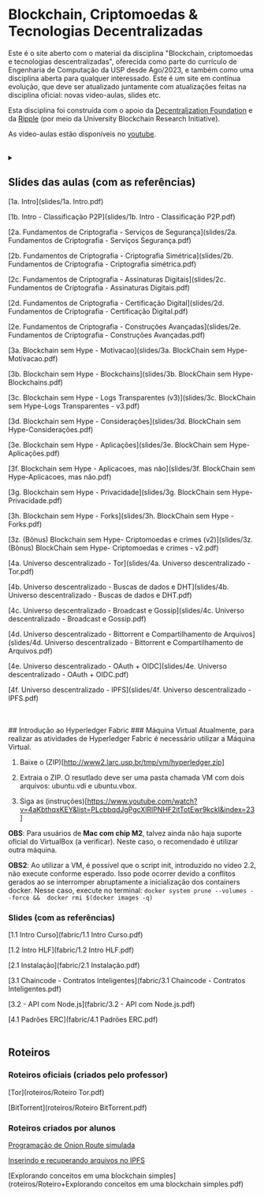 # Blockchain, Criptomoedas & Tecnologias Decentralizadas
Este é o site aberto com o material da disciplina "Blockchain, criptomoedas e tecnologias descentralizadas", oferecida como parte do currículo de Engenharia de Computação da USP desde Ago/2023, e também como uma disciplina aberta para qualquer interessado. Este é um site em contínua evolução, que deve ser atualizado juntamente com atualizações feitas na disciplina oficial: novas video-aulas, slides etc.

Esta disciplina foi construída com o apoio da [Decentralization Foundation](https://d24n.org) e da [Ripple](https://ripple.com) (por meio da University Blockchain Research Initiative).

As video-aulas estão disponíveis no [youtube](https://www.youtube.com/playlist?list=PLcbbqdJgPgcXlRlPNHF2itTotEwr9kckl).
<br>
<br>
<details>
<summary><h2>Slides das aulas (com as referências)</h2><summary>
[1a. Intro](slides/1a. Intro.pdf)

[1b. Intro - Classificação P2P](slides/1b. Intro - Classificação P2P.pdf)

[2a. Fundamentos de Criptografia - Serviços de Segurança](slides/2a. Fundamentos de Criptografia - Serviços Segurança.pdf)

[2b. Fundamentos de Criptografia - Criptografia Simétrica](slides/2b. Fundamentos de Criptografia - Criptografia simétrica.pdf)

[2c. Fundamentos de Criptografia - Assinaturas Digitais](slides/2c. Fundamentos de Criptografia - Assinaturas Digitais.pdf)

[2d. Fundamentos de Criptografia - Certificação Digital](slides/2d. Fundamentos de Criptografia - Certificação Digital.pdf)

[2e. Fundamentos de Criptografia - Construções Avançadas](slides/2e. Fundamentos de Criptografia - Construções Avançadas.pdf)

[3a. Blockchain sem Hype - Motivacao](slides/3a. BlockChain sem Hype-Motivacao.pdf)

[3b. Blockchain sem Hype - Blockchains](slides/3b. BlockChain sem Hype-Blockchains.pdf)

[3c. Blockchain sem Hype - Logs Transparentes (v3)](slides/3c. BlockChain sem Hype-Logs Transparentes - v3.pdf)

[3d. Blockchain sem Hype - Considerações](slides/3d. BlockChain sem Hype-Considerações.pdf)

[3e. Blockchain sem Hype - Aplicações](slides/3e. BlockChain sem Hype-Aplicações.pdf)

[3f. Blockchain sem Hype - Aplicacoes, mas não](slides/3f. BlockChain sem Hype-Aplicacoes, mas não.pdf)

[3g. Blockchain sem Hype - Privacidade](slides/3g. BlockChain sem Hype-Privacidade.pdf)

[3h. Blockchain sem Hype - Forks](slides/3h. BlockChain sem Hype - Forks.pdf)

[3z. (Bônus) Blockchain sem Hype- Criptomoedas e crimes (v2)](slides/3z. (Bônus) BlockChain sem Hype- Criptomoedas e crimes - v2.pdf)

[4a. Universo descentralizado - Tor](slides/4a. Universo descentralizado - Tor.pdf)

[4b. Universo descentralizado - Buscas de dados e DHT](slides/4b. Universo descentralizado - Buscas de dados e DHT.pdf)

[4c. Universo descentralizado - Broadcast e Gossip](slides/4c. Universo descentralizado - Broadcast e Gossip.pdf)

[4d. Universo descentralizado - Bittorrent e Compartilhamento de Arquivos](slides/4d. Universo descentralizado - Bittorrent e Compartilhamento de Arquivos.pdf)

[4e. Universo descentralizado - OAuth + OIDC](slides/4e. Universo descentralizado - OAuth + OIDC.pdf)

[4f. Universo descentralizado - IPFS](slides/4f. Universo descentralizado - IPFS.pdf)
</details>
<br>
<br>
## Introdução ao Hyperledger Fabric
### Máquina Virtual
Atualmente, para realizar as atividades de Hyperledger Fabric é necessário utilizar a Máquina Virtual.

1. Baixe o (ZIP)[http://www2.larc.usp.br/tmp/vm/hyperledger.zip]

2. Extraia o ZIP. O resutlado deve ser uma pasta chamada VM com dois arquivos: ubuntu.vdi e ubuntu.vbox.

3. Siga as (instruções)[https://www.youtube.com/watch?v=4aKbthqxKEY&list=PLcbbqdJgPgcXlRlPNHF2itTotEwr9kckl&index=23]

**OBS**: Para usuários de **Mac com chip M2**, talvez ainda não haja suporte oficial do VirtualBox (a verificar). Neste caso, o recomendado é utilizar outra máquina.

**OBS2**: Ao utilizar a VM, é possível que o script init, introduzido no vídeo 2.2, não execute conforme esperado. Isso pode ocorrer devido a conflitos gerados ao se interromper abruptamente a inicialização dos containers docker. Nesse caso, execute no terminal: `docker system prune --volumes --force &&  docker rmi $(docker images -q)`

### Slides (com as referências)
[1.1 Intro Curso](fabric/1.1 Intro Curso.pdf)

[1.2 Intro HLF](fabric/1.2 Intro HLF.pdf)

[2.1 Instalação](fabric/2.1 Instalação.pdf)

[3.1 Chaincode - Contratos Inteligentes](fabric/3.1 Chaincode - Contratos Inteligentes.pdf)

[3.2 - API com Node.js](fabric/3.2 - API com Node.js.pdf)

[4.1 Padrões ERC](fabric/4.1 Padrões ERC.pdf)
<br>
<br>
## Roteiros
### Roteiros oficiais (criados pelo professor)
[Tor](roteiros/Roteiro Tor.pdf)

[BitTorrent](roteiros/Roteiro BitTorrent.pdf)

### Roteiros criados por alunos
[Programação de Onion Route simulada](roteiros/Construindo+o+próprio+onion+routing.zip)

[Inserindo e recuperando arquivos no IPFS](roteiros/Roteiro+IPFS.pdf)

[Explorando conceitos em uma blockchain simples](roteiros/Roteiro+Explorando conceitos em uma blockchain simples.pdf)
